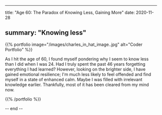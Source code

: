 
--- 
title: "Age 60: The Paradox of Knowing Less, Gaining More" 
date:  2020-11-28 

summary: "Knowing less"
--- 


{{% portfolio image="/images/charles_in_hat_image..jpg" alt="Coder Portfolio" %}}


As I hit the age of 60, I found myself pondering why I seem to know less than I did when I was 24. Had I truly spent the past 46 years forgetting everything I had learned? However, looking on the brighter side, I have gained emotional resilience; I'm much less likely to feel offended and find myself in a state of enhanced calm. Maybe I was filled with irrelevant knowledge earlier. Thankfully, most of it has been cleared from my mind now.

{{% /portfolio %}}

-- end --